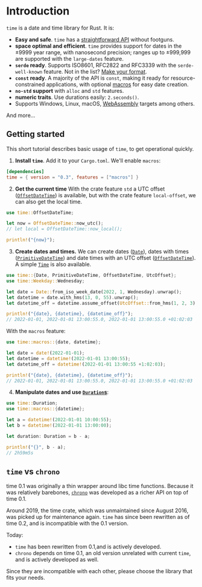 # Introduction

`time` is a date and time library for Rust. It is:

- **Easy and safe**. `time` has a
[straightforward API](https://time-rs.github.io/api/time/struct.OffsetDateTime.html) without
footguns.
- **space optimal and efficient**. `time` provides support for dates in the ±9999 year range, with
nanosecond precision; ranges up to ±999,999 are supported with the `large-dates` feature.
- **`serde` ready**. Supports ISO8601, RFC2822 and RFC3339 with the `serde-well-known` feature.
Not in the list? [Make your format](./api/format-description.md).
- **`const` ready**. A majority of the API is `const`, making it ready for resource-constrained
applications, with optional [macros](https://time-rs.github.io/api/time/macros/index.html) for easy
date creation.
- **`no-std` support** with `alloc` and `std` features.
- **numeric traits**. Use durations easily: `2.seconds()`.
- Supports Windows, Linux, macOS,
[WebAssembly](https://developer.mozilla.org/fr/docs/WebAssembly) targets among others.

And more...

## Getting started

This short tutorial describes basic usage of `time`, to get operational quickly.

1. **Install `time`**.  Add it to your `Cargo.toml`. We'll enable `macros`:
```toml
[dependencies]
time = { version = "0.3", features = ["macros"] }
```

2. **Get the current time** With the crate feature `std` a UTC offset
([`OffsetDateTime`](https://docs.rs/time/latest/time/struct.OffsetDateTime.html)) is available,
but with the crate feature `local-offset`, we can also get the local time.

```rust
use time::OffsetDateTime;

let now = OffsetDateTime::now_utc();
// let local = OffsetDateTime::now_local();

println!("{now}");
```

3. **Create dates and times.** We can create dates
([`Date`](https://docs.rs/time/latest/time/struct.Date.html)),
dates with times
([`PrimitiveDateTime`](https://docs.rs/time/latest/time/struct.PrimitiveDateTime.html))
and date times with an UTC offset
([`OffsetDateTime`](https://docs.rs/time/latest/time/struct.OffsetDateTime.html)).
A simple [`Time`](https://docs.rs/time/latest/time/struct.Time.html) is also available.

```rust
use time::{Date, PrimitiveDateTime, OffsetDateTime, UtcOffset};
use time::Weekday::Wednesday;

let date = Date::from_iso_week_date(2022, 1, Wednesday).unwrap();
let datetime = date.with_hms(13, 0, 55).unwrap();
let datetime_off = datetime.assume_offset(UtcOffset::from_hms(1, 2, 3).unwrap());

println!("{date}, {datetime}, {datetime_off}");
// 2022-01-01, 2022-01-01 13:00:55.0, 2022-01-01 13:00:55.0 +01:02:03
```

With the `macros` feature:

```rust
use time::macros::{date, datetime};

let date = date!(2022-01-01);
let datetime = datetime!(2022-01-01 13:00:55);
let datetime_off = datetime!(2022-01-01 13:00:55 +1:02:03);

println!("{date}, {datetime}, {datetime_off}");
// 2022-01-01, 2022-01-01 13:00:55.0, 2022-01-01 13:00:55.0 +01:02:03
```

4. **Manipulate dates and use
[`Duration`s](https://time-rs.github.io/api/time/struct.Duration.html)**:
```rust
use time::Duration;
use time::macros::{datetime};

let a = datetime!(2022-01-01 10:00:55);
let b = datetime!(2022-01-01 13:00:00);

let duration: Duration = b - a;

println!("{}", b - a);
// 2h59m5s
```

## `time` vs `chrono`

time 0.1 was originally a thin wrapper around libc time functions. Because it was relatively
barebones, [`chrono`](https://docs.rs/chrono/0.4.19/chrono/) was developed as a richer API on top
of time 0.1.

Around 2019, the time crate, which was unmaintained since August 2016, was picked up for maintenance
again. `time` has since been rewritten as of time 0.2, and is incompatible with the 0.1 version.

Today:
- `time` has been rewritten from 0.1,and is actively developed.
- `chrono` depends on time 0.1, an old version unrelated with current `time`, and is actively
developed as well.

Since they are incompatible with each other, please choose the library that fits your needs.
